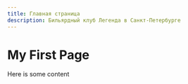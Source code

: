 ```yaml
---
title: Главная страница
description: Бильярдный клуб Легенда в Санкт-Петербурге
---
```


# My First Page

Here is some content
